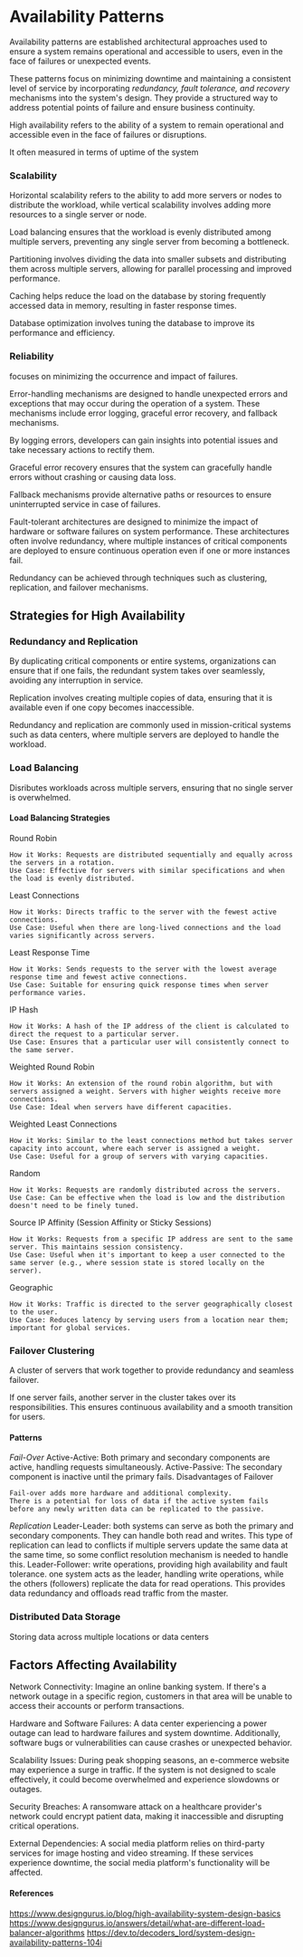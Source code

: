 # Availability Patterns

Availability patterns are established architectural approaches used to ensure a system remains operational and accessible to users, even in the face of failures or unexpected events.

These patterns focus on minimizing downtime and maintaining a consistent level of service by incorporating *redundancy, fault tolerance, and recovery* mechanisms into the system's design. They provide a structured way to address potential points of failure and ensure business continuity.

High availability refers to the ability of a system to remain operational and accessible even in the face of failures or disruptions.

It often measured in terms of uptime of the system

### Scalability 
Horizontal scalability refers to the ability to add more servers or nodes to distribute the workload, while vertical scalability involves adding more resources to a single server or node.

Load balancing ensures that the workload is evenly distributed among multiple servers, preventing any single server from becoming a bottleneck.

Partitioning involves dividing the data into smaller subsets and distributing them across multiple servers, allowing for parallel processing and improved performance.

Caching helps reduce the load on the database by storing frequently accessed data in memory, resulting in faster response times.

Database optimization involves tuning the database to improve its performance and efficiency.

### Reliability
focuses on minimizing the occurrence and impact of failures.

Error-handling mechanisms are designed to handle unexpected errors and exceptions that may occur during the operation of a system. These mechanisms include error logging, graceful error recovery, and fallback mechanisms.

By logging errors, developers can gain insights into potential issues and take necessary actions to rectify them.

Graceful error recovery ensures that the system can gracefully handle errors without crashing or causing data loss.

Fallback mechanisms provide alternative paths or resources to ensure uninterrupted service in case of failures.

Fault-tolerant architectures are designed to minimize the impact of hardware or software failures on system performance. These architectures often involve redundancy, where multiple instances of critical components are deployed to ensure continuous operation even if one or more instances fail.

Redundancy can be achieved through techniques such as clustering, replication, and failover mechanisms.


## Strategies for High Availability

### Redundancy and Replication
By duplicating critical components or entire systems, organizations can ensure that if one fails, the redundant system takes over seamlessly, avoiding any interruption in service.

Replication involves creating multiple copies of data, ensuring that it is available even if one copy becomes inaccessible.

Redundancy and replication are commonly used in mission-critical systems such as data centers, where multiple servers are deployed to handle the workload.

### Load Balancing
Disributes workloads across multiple servers, ensuring that no single server is overwhelmed.

#### Load Balancing Strategies
Round Robin

    How it Works: Requests are distributed sequentially and equally across the servers in a rotation.
    Use Case: Effective for servers with similar specifications and when the load is evenly distributed.

Least Connections

    How it Works: Directs traffic to the server with the fewest active connections.
    Use Case: Useful when there are long-lived connections and the load varies significantly across servers.

Least Response Time

    How it Works: Sends requests to the server with the lowest average response time and fewest active connections.
    Use Case: Suitable for ensuring quick response times when server performance varies.

IP Hash

    How it Works: A hash of the IP address of the client is calculated to direct the request to a particular server.
    Use Case: Ensures that a particular user will consistently connect to the same server.

Weighted Round Robin

    How it Works: An extension of the round robin algorithm, but with servers assigned a weight. Servers with higher weights receive more connections.
    Use Case: Ideal when servers have different capacities.

Weighted Least Connections

    How it Works: Similar to the least connections method but takes server capacity into account, where each server is assigned a weight.
    Use Case: Useful for a group of servers with varying capacities.

Random

    How it Works: Requests are randomly distributed across the servers.
    Use Case: Can be effective when the load is low and the distribution doesn't need to be finely tuned.

Source IP Affinity (Session Affinity or Sticky Sessions)

    How it Works: Requests from a specific IP address are sent to the same server. This maintains session consistency.
    Use Case: Useful when it's important to keep a user connected to the same server (e.g., where session state is stored locally on the server).

Geographic

    How it Works: Traffic is directed to the server geographically closest to the user.
    Use Case: Reduces latency by serving users from a location near them; important for global services.

### Failover Clustering
A cluster of servers that work together to provide redundancy and seamless failover.

If one server fails, another server in the cluster takes over its responsibilities. This ensures continuous availability and a smooth transition for users.

#### Patterns

*Fail-Over*
Active-Active: Both primary and secondary components are active, handling requests simultaneously.
Active-Passive: The secondary component is inactive until the primary fails.
Disadvantages of Failover

    Fail-over adds more hardware and additional complexity.
    There is a potential for loss of data if the active system fails before any newly written data can be replicated to the passive.


*Replication*
Leader-Leader: both systems can serve as both the primary and secondary components. They can handle both read and
writes. This type of replication can lead to conflicts if multiple servers update the same data at the same time, so some conflict resolution mechanism is needed to handle this.
Leader-Follower: write operations, providing high availability and fault tolerance.
one system acts as the leader, handling write operations, while the others (followers) replicate the data for read operations. This provides data redundancy and offloads read traffic from the master.


### Distributed Data Storage
Storing data across multiple locations or data centers

## Factors Affecting Availability
Network Connectivity:
Imagine an online banking system. If there's a network outage in a specific region, customers in that area will be unable to access their accounts or perform transactions.

Hardware and Software Failures:
A data center experiencing a power outage can lead to hardware failures and system downtime. Additionally, software bugs or vulnerabilities can cause crashes or unexpected behavior.

Scalability Issues:
During peak shopping seasons, an e-commerce website may experience a surge in traffic. If the system is not designed to scale effectively, it could become overwhelmed and experience slowdowns or outages.

Security Breaches:
A ransomware attack on a healthcare provider's network could encrypt patient data, making it inaccessible and disrupting critical operations.

External Dependencies:
 A social media platform relies on third-party services for image hosting and video streaming. If these services experience downtime, the social media platform's functionality will be affected.


#### References
https://www.designgurus.io/blog/high-availability-system-design-basics
https://www.designgurus.io/answers/detail/what-are-different-load-balancer-algorithms
https://dev.to/decoders_lord/system-design-availability-patterns-104i